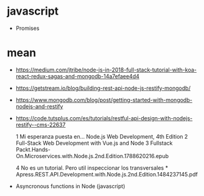 # javascript
* Promises

# mean
* https://medium.com/jtribe/node-js-in-2018-full-stack-tutorial-with-koa-react-redux-sagas-and-mongodb-14a7efaee4d4
* https://getstream.io/blog/building-rest-api-node-js-restify-mongodb/
* https://www.mongodb.com/blog/post/getting-started-with-mongodb-nodejs-and-restify
* https://code.tutsplus.com/es/tutorials/restful-api-design-with-nodejs-restify--cms-22637

	1 Mi esperanza puesta en... Node.js Web Development, 4th Edition
	2 Full-Stack Web Development with Vue.js and Node
	3 Fullstack Packt.Hands-On.Microservices.with.Node.js.2nd.Edition.1788620216.epub

	4 No es un tutorial. Pero util inspeccionar los transversales
		* Apress.REST.API.Development.with.Node.js.2nd.Edition.1484237145.pdf
		
* Asyncronous functions in Node (javascript)

